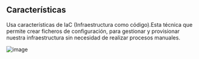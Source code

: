 ## Características

Usa características de IaC (Infraestructura como código).Esta técnica que permite crear ficheros de configuración, para gestionar y
provisionar nuestra infraestructura sin necesidad de realizar procesos manuales.

![image](/img/)
